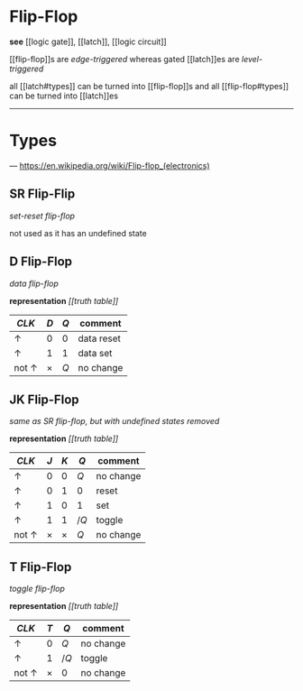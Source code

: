 # Flip-Flop

**see** [[logic gate]], [[latch]], [[logic circuit]]

[[flip-flop]]s are _edge-triggered_ whereas gated [[latch]]es are _level-triggered_

all [[latch#types]] can be turned into [[flip-flop]]s and all [[flip-flop#types]] can be turned into [[latch]]es

---

# Types

&mdash; <https://en.wikipedia.org/wiki/Flip-flop_(electronics)>

## SR Flip-Flip

_set-reset flip-flop_

not used as it has an undefined state

## D Flip-Flop

_data flip-flop_

**representation** _[[truth table]]_

| $CLK$          | $D$      | $Q$ | comment    |
| -------------- | -------- | --- | ---------- |
| $\uparrow$     | 0        | 0   | data reset |
| $\uparrow$     | 1        | 1   | data set   |
| not $\uparrow$ | $\times$ | $Q$ | no change  |

## JK Flip-Flop

_same as SR flip-flop, but with undefined states removed_

**representation** _[[truth table]]_

| $CLK$          | $J$      | $K$      | $Q$  | comment   |
| -------------- | -------- | -------- | ---- | --------- |
| $\uparrow$     | 0        | 0        | $Q$  | no change |
| $\uparrow$     | 0        | 1        | 0    | reset     |
| $\uparrow$     | 1        | 0        | 1    | set       |
| $\uparrow$     | 1        | 1        | $/Q$ | toggle    |
| not $\uparrow$ | $\times$ | $\times$ | $Q$  | no change |

## T Flip-Flop

_toggle flip-flop_

**representation** _[[truth table]]_

| $CLK$          | $T$      | $Q$  | comment   |
| -------------- | -------- | ---- | --------- |
| $\uparrow$     | 0        | $Q$  | no change |
| $\uparrow$     | 1        | $/Q$ | toggle    |
| not $\uparrow$ | $\times$ | 0    | no change |
